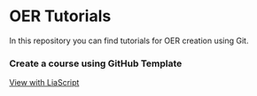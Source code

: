 # OER Tutorials

In this repository you can find tutorials for OER creation using Git.

### Create a course using GitHub Template
[View with LiaScript](https://liascript.github.io/course/?https://api.allorigins.win/raw?url=https://gitlab.com/smatts/oer-tutorials/-/raw/main/github_template/15-min-tutorial.md#1)